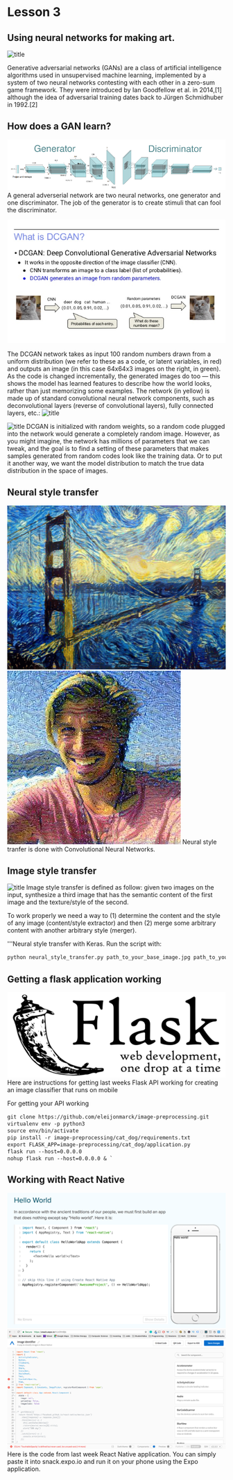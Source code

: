 # Lesson 3
## Using neural networks for making art. 

![title](files/gans.png)

Generative adversarial networks (GANs) are a class of artificial intelligence algorithms used in unsupervised machine learning, implemented by a system of two neural networks contesting with each other in a zero-sum game framework. They were introduced by Ian Goodfellow et al. in 2014,[1] although the idea of adversarial training dates back to Jürgen Schmidhuber in 1992.[2]

## How does a GAN learn?
![title](files/ganlearning.png)
A general adverserial network are two neural networks, one generator and one discriminator. The job of the generator is to create stimuli that can fool the discriminator.

![title](files/dcgan.jpg)

The DCGAN network takes as input 100 random numbers drawn from a uniform distribution (we refer to these as a code, or latent variables, in red) 
and outputs an image (in this case 64x64x3 images on the right, in green). 
As the code is changed incrementally, the generated images do too — this shows the model 
has learned features to describe how the world looks, 
rather than just memorizing some examples.
The network (in yellow) is made up of standard convolutional neural network components, such as deconvolutional layers (reverse of convolutional layers), fully connected layers, etc.:
![title](files/gen_models_diag_1.svg)


![title](files/ganlearning.gif)
DCGAN is initialized with random weights, so a random code plugged into the network would generate a completely random image. However, as you might imagine, the network has millions of parameters that we can tweak, and the goal is to find a setting of these parameters that makes samples generated from random codes look like the training data. Or to put it another way, we want the model distribution to match the true data distribution in the space of images.

##  Neural style transfer
![title](files/bridge.png)
![title](files/styletransfer.jpg)
Neural style tranfer is done with Convolutional Neural Networks.

## Image style transfer
![title](files/transfer.png)
Image style transfer is defined as follow: given two images on the input, synthesize a third image that has the semantic content of the first image and the texture/style of the second. 

To work properly we need a way to (1) determine the content and the style of any image (content/style extractor) and then (2) merge some arbitrary content with another arbitrary style (merger).

'''Neural style transfer with Keras.
Run the script with:
``` bash
python neural_style_transfer.py path_to_your_base_image.jpg path_to_your_reference.jpg prefix_for_results
```



## Getting a flask application working
![title](files/flask.png)
Here are instructions for getting last weeks Flask API working for creating an image classifier that runs on mobile



For getting your API working

```shell
git clone https://github.com/eleijonmarck/image-preprocessing.git
virtualenv env -p python3
source env/bin/activate
pip install -r image-preprocessing/cat_dog/requirements.txt
export FLASK_APP=image-preprocessing/cat_dog/application.py
flask run --host=0.0.0.0
nohup flask run --host=0.0.0.0 & `
```


## Working with React Native
![title](files/reactnative.png)
![title](files/reactnativeexpo.png)
Here is the code from last week React Native application.
You can simply paste it into snack.expo.io and run it on your phone using the Expo application. 
